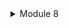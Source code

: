 
<details>
<summary>Module 8</summary>


1. what is _**amqp**_?
The term "amqp" stands for Advanced Message Queuing Protocol. It is an open standard messaging protocol that enables communication between applications or services. AMQP provides a reliable and efficient way to exchange messages between different systems, regardless of the programming languages or platforms they are built on.




2. what it means? guest:guest@localhost:5672 , what is the first _**guest**_, and what is the second _**guest**_, and what is _**localhost:5672**_ is for?

The string "amqp://guest:guest@localhost:5672" is a connection string for an AMQP (Advanced Message Queuing Protocol) service.

The first guest is the username for the AMQP service.
The second guest is the password for the AMQP service.
localhost:5672 is the host and port where the AMQP service is running. "localhost" means the service is running on the same machine, and "5672" is the default port for AMQP.
In the provided code, CrosstownBus::new_queue_listener("amqp://guest:guest@localhost:5672".to_owned()).unwrap(); is creating a new listener for a queue on the AMQP service. The listener will listen for messages on the "user_created" queue. The QueueProperties are set to not auto-delete the queue, not make it durable, and to use a dead letter queue.

Commit 3 : 
The spike that occurred below is because there are so many users accessing it, but the queue process is slow because a thread sleep is added. So the process will occur slowly by the consumer. The total number of queues is only 2.

The number of queues in RabbitMQ can vary based on several factors:

1. **Number of Producers**: If there are more producers on one machine sending messages, more queues might be created to handle the load.

2. **Number of Consumers**: If there are fewer consumers on a machine, messages might accumulate in the queues, leading to more queues being created.

3. **Configuration**: The configuration of RabbitMQ can affect the number of queues. For example, some configurations might create a new queue for each type of message, while others might use a single queue for all messages.

4. **Load Balancing**: In a distributed system, the load might be balanced differently across different machines. Some machines might handle more messages and therefore have more queues.

5. **Manual Intervention**: Queues can be manually created or deleted by users. If someone manually created more queues on one machine, that machine would have more queues.

Remember, the number of queues is not necessarily an indicator of system performance or efficiency. What's more important is how effectively the messages are being processed. If messages are being produced faster than they can be consumed, it can lead to a buildup of messages in the queues, regardless of the number of queues.

![alt text](image.png)

Commit 4 :

When you have multiple subscribers (or consumers) as opposed to just one, the processing of messages from the queue can happen in parallel. Each subscriber can independently take a message from the queue and process it.

In the case of three subscribers, they can collectively process three messages at the same time, while a single subscriber can only process one message at a time.

So, if you run the publisher multiple times and it adds many messages to the queue, having more subscribers will allow those messages to be processed faster. This is because the work of processing the messages is being distributed among multiple subscribers, rather than being handled by just one.

This is a common pattern in distributed systems, where work is divided among multiple workers to increase throughput and reduce the time it takes to process large amounts of data.

in this picture, each subcriber handle one so it can get faster
![alt text](image-5.png)

in this picture the message quicker drop quickly than only using one subcriber
![alt text](image-4.png)

</details>